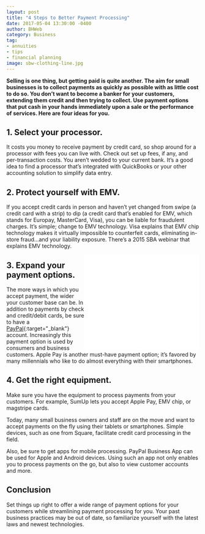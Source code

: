 ```yaml
---
layout: post
title: "4 Steps to Better Payment Processing"
date: 2017-05-04 13:30:00 -0400
author: BHWeb
category: Business
tag:
- annuities
- tips
- financial planning
image: sbw-clothing-line.jpg
---
```


**Selling is one thing, but getting paid is quite another. The aim for small businesses is to collect payments as quickly as possible with as little cost to do so. You don’t want to become a banker for your customers, extending them credit and then trying to collect. Use payment options that put cash in your hands immediately upon a sale or the performance of services. Here are four ideas for you.**

## 1. Select your processor.
It costs you money to receive payment by credit card, so shop around for a processor with fees you can live with. Check out set up fees, if any, and per-transaction costs. You aren’t wedded to your current bank. It’s a good idea to find a processor that’s integrated with QuickBooks or your other accounting solution to simplify data entry.

## 2. Protect yourself with EMV.
If you accept credit cards in person and haven’t yet changed from swipe (a credit card with a strip) to dip (a credit card that’s enabled for EMV, which stands for Europay, MasterCard, Visa), you can be liable for fraudulent charges. It’s simple; change to EMV technology. Visa explains that EMV chip technology makes it virtually impossible to counterfeit cards, eliminating in-store fraud…and your liability exposure. There’s a 2015 SBA webinar that explains EMV technology.

<iframe src="//rcm-na.amazon-adsystem.com/e/cm?o=1&p=12&l=ur1&category=computers_accesories&banner=14QNK2A9T2YKNA8R0RR2&f=ifr&linkID={{link_id}}&t=360531-20&tracking_id=360531-20" width="300" height="250" scrolling="no" border="0" marginwidth="0" style="border:none;float:right;" frameborder="0"></iframe>

## 3. Expand your payment options.
The more ways in which you accept payment, the wider your customer base can be. In addition to payments by check and credit/debit cards, be sure to have a [PayPal](https://www.paypal.com){:target="_blank"} account. Increasingly this payment option is used by consumers and business customers. Apple Pay is another must-have payment option; it’s favored by many millennials who like to do almost everything with their smartphones.

## 4. Get the right equipment.
Make sure you have the equipment to process payments from your customers. For example, SumUp lets you accept Apple Pay, EMV chip, or magstripe cards.

Today, many small business owners and staff are on the move and want to accept payments on the fly using their tablets or smartphones. Simple devices, such as one from Square, facilitate credit card processing in the field.

Also, be sure to get apps for mobile processing. PayPal Business App can be used for Apple and Android devices. Using such an app not only enables you to process payments on the go, but also to view customer accounts and more.

## Conclusion
Set things up right to offer a wide range of payment options for your customers while streamlining payment processing for you. Your past business practices may be out of date, so familiarize yourself with the latest laws and newest technologies.
